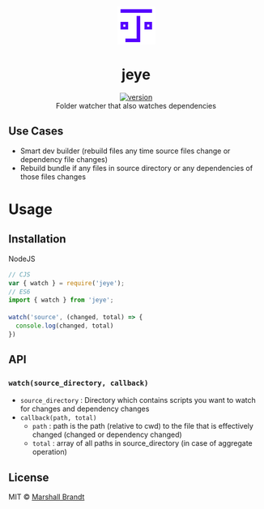 <div align="center">
  <img src="https://github.com/marshallcb/jeye/raw/main/jeye.png" alt="jeye" width="75" />
</div>

<h1 align="center">jeye</h1>
<div align="center">
  <a href="https://npmjs.org/package/jeye">
    <img src="https://badgen.now.sh/npm/v/jeye" alt="version" />
  </a>
</div>

<div align="center">Folder watcher that also watches dependencies</div>

## Use Cases
- Smart dev builder (rebuild files any time source files change or dependency file changes)
- Rebuild bundle if any files in source directory or any dependencies of those files changes

# Usage

## Installation

NodeJS
```js
// CJS
var { watch } = require('jeye');
// ES6
import { watch } from 'jeye';

watch('source', (changed, total) => {
  console.log(changed, total)
})
```

## API

### `watch(source_directory, callback)`

- `source_directory` : Directory which contains scripts you want to watch for changes and dependency changes
- `callback(path, total)`
  - `path` : path is the path (relative to cwd) to the file that is effectively changed (changed or dependency changed)
  - `total` : array of all paths in source_directory (in case of aggregate operation)

## License

MIT © [Marshall Brandt](https://m4r.sh)
